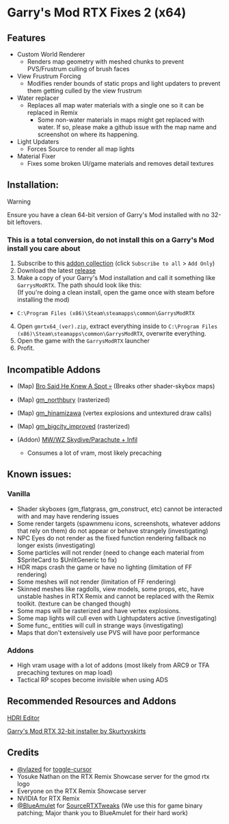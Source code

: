 
# Garry's Mod RTX Fixes 2 (x64)
## Features
- Custom World Renderer
  * Renders map geometry with meshed chunks to prevent PVS/Frustrum culling of brush faces
- View Frustrum Forcing
  * Modifies render bounds of static props and light updaters to prevent them getting culled by the view frustrum
- Water replacer
  * Replaces all map water materials with a single one so it can be replaced in Remix
    * Some non-water materials in maps might get replaced with water. If so, please make a github issue with the map name and screenshot on where its happening.
- Light Updaters
    * Forces Source to render all map lights
- Material Fixer
    * Fixes some broken UI/game materials and removes detail textures
## Installation:
> [!WARNING]  
> Ensure you have a clean 64-bit version of Garry's Mod installed with no 32-bit leftovers. 
> ### This is a total conversion, do not install this on a Garry's Mod install you care about
1. Subscribe to this [addon collection](https://steamcommunity.com/sharedfiles/filedetails/?id=3417054376) (click `Subscribe to all` > `Add Only`)
2. Download the latest [release](https://github.com/Xenthio/gmod-rtx-fixes-2/releases/latest)
3. Make a copy of your Garry's Mod installation and call it something like `GarrysModRTX`. The path should look like this:    
(If you're doing a clean install, open the game once with steam before installing the mod)
  - `C:\Program Files (x86)\Steam\steamapps\common\GarrysModRTX`

4. Open `gmrtx64_(ver).zip`, extract everything inside to
`C:\Program Files (x86)\Steam\steamapps\common\GarrysModRTX`, overwrite everything.
5. Open the game with the `GarrysModRTX` launcher
6. Profit.

## Incompatible Addons
* (Map) [Bro Said He Knew A Spot 💀](https://steamcommunity.com/sharedfiles/filedetails/?id=3252367349) (Breaks other shader-skybox maps)

* (Map) [gm_northbury](https://steamcommunity.com/sharedfiles/filedetails/?id=3251774364) (rasterized)

* (Map) [gm_hinamizawa](https://steamcommunity.com/sharedfiles/filedetails/?id=3298456705) (vertex explosions and untextured draw calls)

* (Map) [gm_bigcity_improved](https://steamcommunity.com/workshop/filedetails/?id=815782148) (rasterized)

* (Addon) [MW/WZ Skydive/Parachute + Infil](https://steamcommunity.com/sharedfiles/filedetails/?id=2635378860)
   - Consumes a lot of vram, most likely precaching

## Known issues:
### Vanilla
- Shader skyboxes (gm_flatgrass, gm_construct, etc) cannot be interacted with and may have rendering issues
- Some render targets (spawnmenu icons, screenshots, whatever addons that rely on them) do not appear or behave strangely (investigating)
- NPC Eyes do not render as the fixed function rendering fallback no longer exists (investigating)
- Some particles will not render (need to change each material from $SpriteCard to $UnlitGeneric to fix)
- HDR maps crash the game or have no lighting (limitation of FF rendering)
- Some meshes will not render (limitation of FF rendering)
- Skinned meshes like ragdolls, view models, some props, etc, have unstable hashes in RTX Remix and cannot be replaced with the Remix toolkit. (texture can be changed though)
- Some maps will be rasterized and have vertex explosions.
- Some map lights will cull even with Lightupdaters active (investigating)
- Some func_ entities will cull in strange ways (investigating)
- Maps that don't extensively use PVS will have poor performance

### Addons
- High vram usage with a lot of addons (most likely from ARC9 or TFA precaching textures on map load)
- Tactical RP scopes become invisible when using ADS

## Recommended Resources and Addons
[HDRI Editor](https://github.com/sambow23/hdri_cube/blob/main/README.md)

[Garry's Mod RTX 32-bit installer by Skurtyyskirts](https://github.com/skurtyyskirts/GmodRTX)

## Credits
* [@vlazed](https://github.com/vlazed/) for [toggle-cursor](https://github.com/vlazed/toggle-cursor)
* Yosuke Nathan on the RTX Remix Showcase server for the gmod rtx logo
* Everyone on the RTX Remix Showcase server
* NVIDIA for RTX Remix
* [@BlueAmulet](https://github.com/BlueAmulet) for [SourceRTXTweaks](https://github.com/BlueAmulet/SourceRTXTweaks)  (We use this for game binary patching; Major thank you to BlueAmulet for their hard work)
